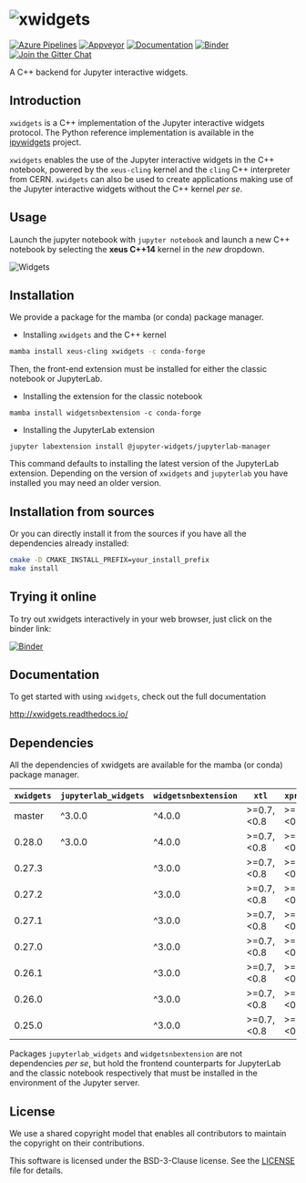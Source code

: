 # ![xwidgets](docs/source/xwidgets.svg)

[![Azure Pipelines](https://dev.azure.com/jupyter-xeus/jupyter-xeus/_apis/build/status/jupyter-xeus.xwidgets?branchName=master)](https://dev.azure.com/jupyter-xeus/jupyter-xeus/_build/latest?definitionId=6&branchName=master)
[![Appveyor](https://ci.appveyor.com/api/projects/status/kjoatvulm28dpr3r?svg=true)](https://ci.appveyor.com/project/jupyter-xeus/xwidgets)
[![Documentation](http://readthedocs.org/projects/xwidgets/badge/?version=latest)](https://xwidgets.readthedocs.io/en/latest/?badge=latest)
[![Binder](https://img.shields.io/badge/launch-binder-brightgreen.svg)](https://mybinder.org/v2/gh/jupyter-xeus/xwidgets/stable?filepath=notebooks/xwidgets.ipynb)
[![Join the Gitter Chat](https://badges.gitter.im/Join%20Chat.svg)](https://gitter.im/QuantStack/Lobby?utm_source=badge&utm_medium=badge&utm_campaign=pr-badge&utm_content=badge)

A C++ backend for Jupyter interactive widgets.

## Introduction

`xwidgets` is a C++ implementation of the Jupyter interactive widgets protocol.
The Python reference implementation is available in the
[ipywidgets](https://github.com/jupyter-widgets/ipywidgets) project.

`xwidgets` enables the use of the Jupyter interactive widgets in the C++
notebook, powered by the `xeus-cling` kernel and the `cling` C++ interpreter
from CERN. `xwidgets` can also be used to create applications making use of the
Jupyter interactive widgets without the C++ kernel *per se*.

## Usage

Launch the jupyter notebook with `jupyter notebook` and launch a new C++
notebook by selecting the **xeus C++14** kernel in the *new* dropdown.

![Widgets](widgets.gif)

## Installation

We provide a package for the mamba (or conda) package manager.

- Installing `xwidgets` and the C++ kernel

```bash
mamba install xeus-cling xwidgets -c conda-forge
```

Then, the front-end extension must be installed for either the classic notebook
or JupyterLab.

- Installing the extension for the classic notebook

```
mamba install widgetsnbextension -c conda-forge
```

- Installing the JupyterLab extension

```
jupyter labextension install @jupyter-widgets/jupyterlab-manager
```

This command defaults to installing the latest version of the JupyterLab
extension. Depending on the version of `xwidgets` and `jupyterlab` you have
installed you may need an older version.

## Installation from sources

Or you can directly install it from the sources if you have all the
dependencies already installed:

```bash
cmake -D CMAKE_INSTALL_PREFIX=your_install_prefix
make install
```

## Trying it online

To try out xwidgets interactively in your web browser, just click on the binder
link:

[![Binder](binder-logo.svg)](https://mybinder.org/v2/gh/jupyter-xeus/xwidgets/stable?filepath=notebooks/xwidgets.ipynb)

## Documentation

To get started with using `xwidgets`, check out the full documentation

http://xwidgets.readthedocs.io/

## Dependencies

All the dependencies of xwidgets are available for the mamba (or conda) package manager.

| `xwidgets` | `jupyterlab_widgets` | `widgetsnbextension` | `xtl`          | `xproperty`    | `xeus`         | `nlohmann_json` |
|------------|----------------------|----------------------|----------------|----------------|----------------|-----------------|
|  master    | ^3.0.0               | ^4.0.0               | >=0.7,<0.8     | >=0.11.0,<0.12 | >=3.0,<4.0     | >=3.9.1,<3.10   |
|  0.28.0    | ^3.0.0               | ^4.0.0               | >=0.7,<0.8     | >=0.11.0,<0.12 | >=3.0,<4.0     | >=3.9.1,<3.10   |
|  0.27.3    |                      | ^3.0.0               | >=0.7,<0.8     | >=0.11.0,<0.12 | >=3.0,<4.0     | >=3.9.1,<3.10   |
|  0.27.2    |                      | ^3.0.0               | >=0.7,<0.8     | >=0.11.0,<0.12 | >=3.0,<4.0     | >=3.9.1,<3.10   |
|  0.27.1    |                      | ^3.0.0               | >=0.7,<0.8     | >=0.11.0,<0.12 | >=3.0,<4.0     | >=3.9.1,<3.10   |
|  0.27.0    |                      | ^3.0.0               | >=0.7,<0.8     | >=0.11.0,<0.12 | >=3.0,<4.0     | >=3.9.1,<3.10   |
|  0.26.1    |                      | ^3.0.0               | >=0.7,<0.8     | >=0.11.0,<0.12 | >=2.0,<3.0     | >=3.9.1,<3.10   |
|  0.26.0    |                      | ^3.0.0               | >=0.7,<0.8     | >=0.11.0,<0.12 | >=2.0,<3.0     | >=3.9.1,<3.10   |
|  0.25.0    |                      | ^3.0.0               | >=0.7,<0.8     | >=0.11.0,<0.12 | >=1.0,<2.0     | >=3.6.1,<4.0    |

Packages `jupyterlab_widgets` and `widgetsnbextension` are not dependencies *per se*, but
hold the frontend counterparts for JupyterLab and the classic notebook respectively that must be installed
in the environment of the Jupyter server.

## License

We use a shared copyright model that enables all contributors to maintain the
copyright on their contributions.

This software is licensed under the BSD-3-Clause license.
See the [LICENSE](LICENSE) file for details.
